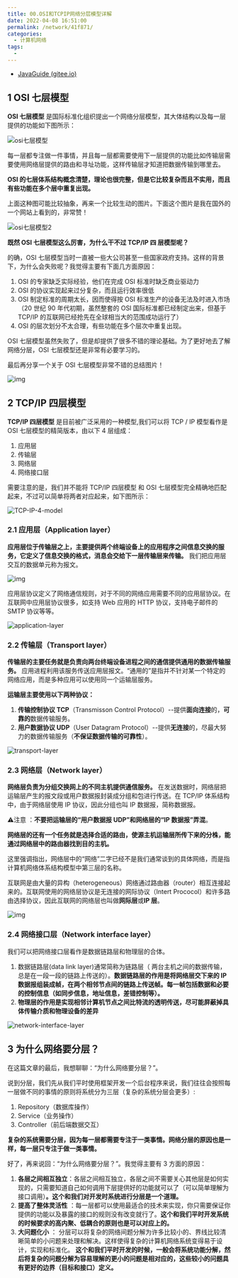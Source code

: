 ```yaml
---
title: 00.OSI和TCPIP网络分层模型详解
date: 2022-04-08 16:51:00
permalink: /network/41f871/
categories: 
  - 计算机网络
tags: 
  - 
---
```


- [JavaGuide (gitee.io)](https://snailclimb.gitee.io/javaguide/#/./docs/cs-basics/network/osi&tcp-ip-model)

## 1 OSI 七层模型

**OSI 七层模型** 是国际标准化组织提出一个网络分层模型，其大体结构以及每一层提供的功能如下图所示：

![osi七层模型](https://guide-blog-images.oss-cn-shenzhen.aliyuncs.com/github/javaguide/osi%E4%B8%83%E5%B1%82%E6%A8%A1%E5%9E%8B.png)

每一层都专注做一件事情，并且每一层都需要使用下一层提供的功能比如传输层需要使用网络层提供的路由和寻址功能，这样传输层才知道把数据传输到哪里去。

**OSI 的七层体系结构概念清楚，理论也很完整，但是它比较复杂而且不实用，而且有些功能在多个层中重复出现。**

上面这种图可能比较抽象，再来一个比较生动的图片。下面这个图片是我在国外的一个网站上看到的，非常赞！

![osi七层模型2](https://guide-blog-images.oss-cn-shenzhen.aliyuncs.com/github/javaguide/osi%E4%B8%83%E5%B1%82%E6%A8%A1%E5%9E%8B2.png)

**既然 OSI 七层模型这么厉害，为什么干不过 TCP/IP 四 层模型呢？**

的确，OSI 七层模型当时一直被一些大公司甚至一些国家政府支持。这样的背景下，为什么会失败呢？我觉得主要有下面几方面原因：

1. OSI 的专家缺乏实际经验，他们在完成 OSI 标准时缺乏商业驱动力
2. OSI 的协议实现起来过分复杂，而且运行效率很低
3. OSI 制定标准的周期太长，因而使得按 OSI 标准生产的设备无法及时进入市场（20 世纪 90 年代初期，虽然整套的 OSI 国际标准都已经制定出来，但基于 TCP/IP 的互联网已经抢先在全球相当大的范围成功运行了）
4. OSI 的层次划分不太合理，有些功能在多个层次中重复出现。

OSI 七层模型虽然失败了，但是却提供了很多不错的理论基础。为了更好地去了解网络分层，OSI 七层模型还是非常有必要学习的。

最后再分享一个关于 OSI 七层模型非常不错的总结图片！

![img](https://snailclimb.gitee.io/javaguide/docs/cs-basics/network/images/osi&tcp-ip-model/osi-model-detail.png)

## 2 TCP/IP 四层模型

**TCP/IP 四层模型** 是目前被广泛采用的一种模型,我们可以将 TCP / IP 模型看作是 OSI 七层模型的精简版本，由以下 4 层组成：

1. 应用层
2. 传输层
3. 网络层
4. 网络接口层

需要注意的是，我们并不能将 TCP/IP 四层模型 和 OSI 七层模型完全精确地匹配起来，不过可以简单将两者对应起来，如下图所示：

![TCP-IP-4-model](https://snailclimb.gitee.io/javaguide/docs/cs-basics/network/images/osi&tcp-ip-model/TCP-IP-4-model.png)

### 2.1 应用层（Application layer）

**应用层位于传输层之上，主要提供两个终端设备上的应用程序之间信息交换的服务，它定义了信息交换的格式，消息会交给下一层传输层来传输。** 我们把应用层交互的数据单元称为报文。

![img](https://guide-blog-images.oss-cn-shenzhen.aliyuncs.com/github/javaguide/5971-2-7I1-20220111095024771-20220111201807861.png)

应用层协议定义了网络通信规则，对于不同的网络应用需要不同的应用层协议。在互联网中应用层协议很多，如支持 Web 应用的 HTTP 协议，支持电子邮件的 SMTP 协议等等。

![application-layer](https://snailclimb.gitee.io/javaguide/docs/cs-basics/network/images/osi&tcp-ip-model/application-layer.png)

### 2.2 传输层（Transport layer）

**传输层的主要任务就是负责向两台终端设备进程之间的通信提供通用的数据传输服务。** 应用进程利用该服务传送应用层报文。“通用的”是指并不针对某一个特定的网络应用，而是多种应用可以使用同一个运输层服务。

**运输层主要使用以下两种协议：**

1. **传输控制协议 TCP**（Transmisson Control Protocol）--提供**面向连接**的，**可靠的**数据传输服务。
2. **用户数据协议 UDP**（User Datagram Protocol）--提供**无连接**的，尽最大努力的数据传输服务（**不保证数据传输的可靠性**）。

![transport-layer](https://snailclimb.gitee.io/javaguide/docs/cs-basics/network/images/osi&tcp-ip-model/transport-layer.png)

### 2.3 网络层（Network layer）

**网络层负责为分组交换网上的不同主机提供通信服务。** 在发送数据时，网络层把运输层产生的报文段或用户数据报封装成分组和包进行传送。在 TCP/IP 体系结构中，由于网络层使用 IP 协议，因此分组也叫 IP 数据报，简称数据报。

⚠️注意 ：**不要把运输层的“用户数据报 UDP”和网络层的“IP 数据报”弄混**。

**网络层的还有一个任务就是选择合适的路由，使源主机运输层所传下来的分株，能通过网络层中的路由器找到目的主机。**

这里强调指出，网络层中的“网络”二字已经不是我们通常谈到的具体网络，而是指计算机网络体系结构模型中第三层的名称。

互联网是由大量的异构（heterogeneous）网络通过路由器（router）相互连接起来的。互联网使用的网络层协议是无连接的网际协议（Intert Prococol）和许多路由选择协议，因此互联网的网络层也叫做**网际层**或**IP 层**。

![img](https://snailclimb.gitee.io/javaguide/docs/cs-basics/network/images/osi&tcp-ip-model/nerwork-layer.png)

### 2.4 网络接口层（Network interface layer）

我们可以把网络接口层看作是数据链路层和物理层的合体。

1. 数据链路层(data link layer)通常简称为链路层（ 两台主机之间的数据传输，总是在一段一段的链路上传送的）。**数据链路层的作用是将网络层交下来的 IP 数据报组装成帧，在两个相邻节点间的链路上传送帧。每一帧包括数据和必要的控制信息（如同步信息，地址信息，差错控制等）。**
2. **物理层的作用是实现相邻计算机节点之间比特流的透明传送，尽可能屏蔽掉具体传输介质和物理设备的差异**

![network-interface-layer](https://snailclimb.gitee.io/javaguide/docs/cs-basics/network/images/osi&tcp-ip-model/network-interface-layer.png)

## 3 为什么网络要分层？

在这篇文章的最后，我想聊聊：“为什么网络要分层？”。

说到分层，我们先从我们平时使用框架开发一个后台程序来说，我们往往会按照每一层做不同的事情的原则将系统分为三层（复杂的系统分层会更多）:

1. Repository（数据库操作）
2. Service（业务操作）
3. Controller（前后端数据交互）

**复杂的系统需要分层，因为每一层都需要专注于一类事情。网络分层的原因也是一样，每一层只专注于做一类事情。**

好了，再来说回：“为什么网络要分层？”。我觉得主要有 3 方面的原因：

1. **各层之间相互独立**：各层之间相互独立，各层之间不需要关心其他层是如何实现的，只需要知道自己如何调用下层提供好的功能就可以了（可以简单理解为接口调用）**。这个和我们对开发时系统进行分层是一个道理。**
2. **提高了整体灵活性** ：每一层都可以使用最适合的技术来实现，你只需要保证你提供的功能以及暴露的接口的规则没有改变就行了。**这个和我们平时开发系统的时候要求的高内聚、低耦合的原则也是可以对应上的。**
3. **大问题化小** ： 分层可以将复杂的网络间题分解为许多比较小的、界线比较清晰简单的小问题来处理和解决。这样使得复杂的计算机网络系统变得易于设计，实现和标准化。 **这个和我们平时开发的时候，一般会将系统功能分解，然后将复杂的问题分解为容易理解的更小的问题是相对应的，这些较小的问题具有更好的边界（目标和接口）定义。**